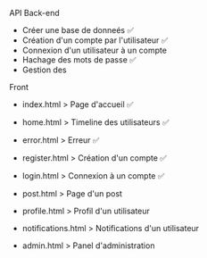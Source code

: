 API Back-end

- Créer une base de donneés ✅
- Création d'un compte par l'utilisateur ✅
- Connexion d'un utilisateur à un compte 
- Hachage des mots de passe ✅
- Gestion des

Front

- index.html > Page d'accueil ✅
- home.html > Timeline des utilisateurs ✅
- error.html > Erreur ✅
- register.html > Création d'un compte ✅
- login.html > Connexion à un compte ✅
- post.html > Page d'un post

- profile.html > Profil d'un utilisateur
- notifications.html > Notifications d'un utilisateur
- admin.html > Panel d'administration
